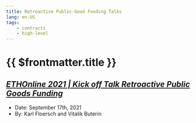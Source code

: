 ```yaml
---
title: Retroactive Public-Good Funding Talks
lang: en-US
tags:
    - contracts
    - high-level
---
```


# {{ $frontmatter.title }}

## [*ETHOnline 2021 | Kick off Talk Retroactive Public Goods Funding*](https://www.youtube.com/watch?v=4NY_O6wZ4MM)

* Date: September 17th, 2021
* By: Karl Floersch and Vitalik Buterin

